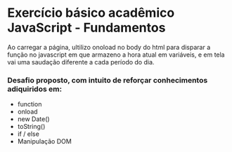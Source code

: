 # Exercício básico acadêmico JavaScript - Fundamentos

Ao carregar a página, ultilizo onoload no body do html para disparar a função no javascript em que armazeno a hora atual em variáveis, e em tela vai uma saudação diferente a cada período do dia.

### Desafio proposto, com intuito de reforçar conhecimentos adiquiridos em:
- function
- onload
- new Date()
- toString()
- if / else
- Manipulação DOM
